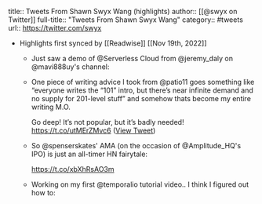 title:: Tweets From Shawn Swyx Wang (highlights)
author:: [[@swyx on Twitter]]
full-title:: "Tweets From Shawn Swyx Wang"
category:: #tweets
url:: https://twitter.com/swyx

- Highlights first synced by [[Readwise]] [[Nov 19th, 2022]]
	- Just saw a demo of @Serverless Cloud from @jeremy_daly on @mavi888uy's channel:
	- One piece of writing advice I took from @patio11 goes something like “everyone writes the “101” intro, but there’s near infinite demand and no supply for 201-level stuff” and somehow thats become my entire writing M.O.
	  
	  Go deep! It’s not popular, but it’s badly needed! https://t.co/utMErZMvc6 ([View Tweet](https://twitter.com/swyx/status/1443053999377117188))
	- So @spenserskates' AMA (on the occasion of @Amplitude_HQ's IPO) is just an all-timer HN fairytale:
	  
	  https://t.co/xbXhRsAO3m
	- Working on my first @temporalio tutorial video.. I think I  figured out how to:
